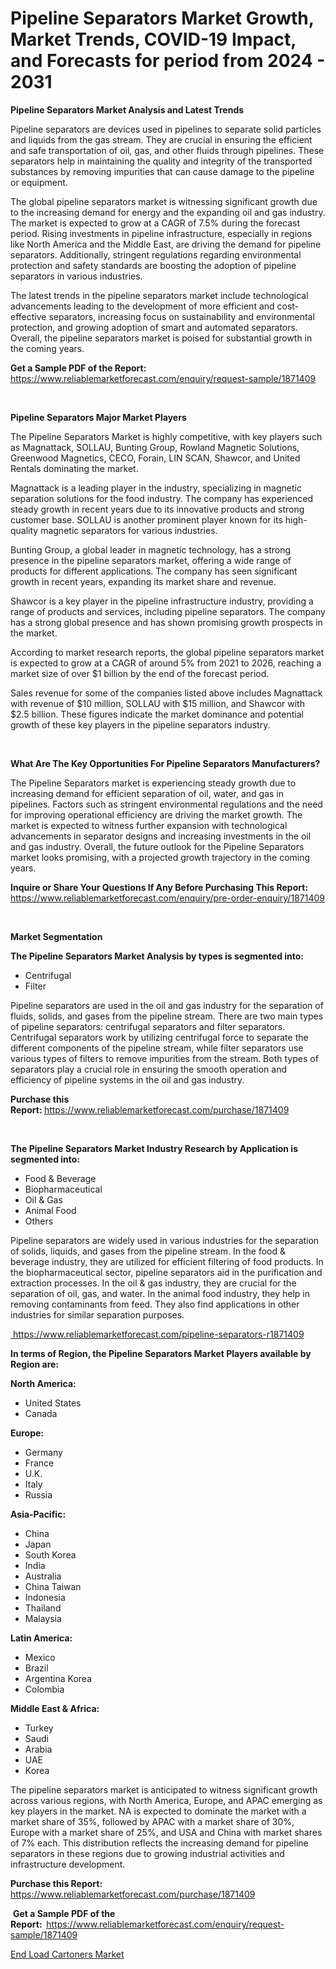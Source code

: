 <p><h1>Pipeline Separators Market Growth, Market Trends, COVID-19 Impact, and Forecasts for period from 2024 - 2031</h1></p><p><strong>Pipeline Separators Market Analysis and Latest Trends</strong></p>
<p><p>Pipeline separators are devices used in pipelines to separate solid particles and liquids from the gas stream. They are crucial in ensuring the efficient and safe transportation of oil, gas, and other fluids through pipelines. These separators help in maintaining the quality and integrity of the transported substances by removing impurities that can cause damage to the pipeline or equipment.</p><p>The global pipeline separators market is witnessing significant growth due to the increasing demand for energy and the expanding oil and gas industry. The market is expected to grow at a CAGR of 7.5% during the forecast period. Rising investments in pipeline infrastructure, especially in regions like North America and the Middle East, are driving the demand for pipeline separators. Additionally, stringent regulations regarding environmental protection and safety standards are boosting the adoption of pipeline separators in various industries.</p><p>The latest trends in the pipeline separators market include technological advancements leading to the development of more efficient and cost-effective separators, increasing focus on sustainability and environmental protection, and growing adoption of smart and automated separators. Overall, the pipeline separators market is poised for substantial growth in the coming years.</p></p>
<p><strong>Get a Sample PDF of the Report:&nbsp;</strong> <a href="https://www.reliablemarketforecast.com/enquiry/request-sample/1871409">https://www.reliablemarketforecast.com/enquiry/request-sample/1871409</a></p>
<p>&nbsp;</p>
<p><strong>Pipeline Separators Major Market Players</strong></p>
<p><p>The Pipeline Separators Market is highly competitive, with key players such as Magnattack, SOLLAU, Bunting Group, Rowland Magnetic Solutions, Greenwood Magnetics, CECO, Forain, LIN SCAN, Shawcor, and United Rentals dominating the market. </p><p>Magnattack is a leading player in the industry, specializing in magnetic separation solutions for the food industry. The company has experienced steady growth in recent years due to its innovative products and strong customer base. SOLLAU is another prominent player known for its high-quality magnetic separators for various industries.</p><p>Bunting Group, a global leader in magnetic technology, has a strong presence in the pipeline separators market, offering a wide range of products for different applications. The company has seen significant growth in recent years, expanding its market share and revenue.</p><p>Shawcor is a key player in the pipeline infrastructure industry, providing a range of products and services, including pipeline separators. The company has a strong global presence and has shown promising growth prospects in the market.</p><p>According to market research reports, the global pipeline separators market is expected to grow at a CAGR of around 5% from 2021 to 2026, reaching a market size of over $1 billion by the end of the forecast period. </p><p>Sales revenue for some of the companies listed above includes Magnattack with revenue of $10 million, SOLLAU with $15 million, and Shawcor with $2.5 billion. These figures indicate the market dominance and potential growth of these key players in the pipeline separators industry.</p></p>
<p>&nbsp;</p>
<p><strong>What Are The Key Opportunities For Pipeline Separators Manufacturers?</strong></p>
<p><p>The Pipeline Separators market is experiencing steady growth due to increasing demand for efficient separation of oil, water, and gas in pipelines. Factors such as stringent environmental regulations and the need for improving operational efficiency are driving the market growth. The market is expected to witness further expansion with technological advancements in separator designs and increasing investments in the oil and gas industry. Overall, the future outlook for the Pipeline Separators market looks promising, with a projected growth trajectory in the coming years.</p></p>
<p><strong>Inquire or Share Your Questions If Any Before Purchasing This Report:</strong> <a href="https://www.reliablemarketforecast.com/enquiry/pre-order-enquiry/1871409">https://www.reliablemarketforecast.com/enquiry/pre-order-enquiry/1871409</a></p>
<p>&nbsp;</p>
<p><strong>Market Segmentation</strong></p>
<p><strong>The Pipeline Separators Market Analysis by types is segmented into:</strong></p>
<p><ul><li>Centrifugal</li><li>Filter</li></ul></p>
<p><p>Pipeline separators are used in the oil and gas industry for the separation of fluids, solids, and gases from the pipeline stream. There are two main types of pipeline separators: centrifugal separators and filter separators. Centrifugal separators work by utilizing centrifugal force to separate the different components of the pipeline stream, while filter separators use various types of filters to remove impurities from the stream. Both types of separators play a crucial role in ensuring the smooth operation and efficiency of pipeline systems in the oil and gas industry.</p></p>
<p><strong>Purchase this Report:&nbsp;</strong><a href="https://www.reliablemarketforecast.com/purchase/1871409">https://www.reliablemarketforecast.com/purchase/1871409</a></p>
<p>&nbsp;</p>
<p><strong>The Pipeline Separators Market Industry Research by Application is segmented into:</strong></p>
<p><ul><li>Food & Beverage</li><li>Biopharmaceutical</li><li>Oil & Gas</li><li>Animal Food</li><li>Others</li></ul></p>
<p><p>Pipeline separators are widely used in various industries for the separation of solids, liquids, and gases from the pipeline stream. In the food & beverage industry, they are utilized for efficient filtering of food products. In the biopharmaceutical sector, pipeline separators aid in the purification and extraction processes. In the oil & gas industry, they are crucial for the separation of oil, gas, and water. In the animal food industry, they help in removing contaminants from feed. They also find applications in other industries for similar separation purposes.</p></p>
<p><a href="https://www.reliablemarketforecast.com/pipeline-separators-r1871409">&nbsp;https://www.reliablemarketforecast.com/pipeline-separators-r1871409</a></p>
<p><strong>In terms of Region, the Pipeline Separators Market Players available by Region are:</strong></p>
<p>
    <p> <strong> North America: </strong>
        <ul>
            <li>United States</li>
            <li>Canada</li>
        </ul>
        </p> 
    <p> <strong> Europe: </strong>
        <ul>
            <li>Germany</li>
            <li>France</li>
            <li>U.K.</li>
            <li>Italy</li>
            <li>Russia</li>
        </ul>
        </p> 
    <p> <strong> Asia-Pacific: </strong>
        <ul>
            <li>China</li>
            <li>Japan</li>
            <li>South Korea</li>
            <li>India</li>
            <li>Australia</li>
            <li>China Taiwan</li>
            <li>Indonesia</li>
            <li>Thailand</li>
            <li>Malaysia</li>
        </ul>
        </p> 
    <p> <strong> Latin America: </strong>
        <ul>
            <li>Mexico</li>
            <li>Brazil</li>
            <li>Argentina Korea</li>
            <li>Colombia</li>
        </ul>
        </p> 
    <p> <strong> Middle East & Africa: </strong>
        <ul>
            <li>Turkey</li>
            <li>Saudi</li>
            <li>Arabia</li>
            <li>UAE</li>
            <li>Korea</li>
        </ul>
    </p>
    </p>
<p><p>The pipeline separators market is anticipated to witness significant growth across various regions, with North America, Europe, and APAC emerging as key players in the market. NA is expected to dominate the market with a market share of 35%, followed by APAC with a market share of 30%, Europe with a market share of 25%, and USA and China with market shares of 7% each. This distribution reflects the increasing demand for pipeline separators in these regions due to growing industrial activities and infrastructure development.</p></p>
<p><strong>Purchase this Report: </strong><a href="https://www.reliablemarketforecast.com/purchase/1871409">https://www.reliablemarketforecast.com/purchase/1871409</a></p>
<p>&nbsp;<strong>Get a Sample PDF of the Report:&nbsp;&nbsp;</strong><a href="https://www.reliablemarketforecast.com/enquiry/request-sample/1871409">https://www.reliablemarketforecast.com/enquiry/request-sample/1871409</a></p>
<p><strong></strong></p>
<p><p><a href="https://github.com/julian6Skinner/Market-Research-Report-List-1/blob/main/end-load-cartoners-market.md">End Load Cartoners Market</a></p></p>